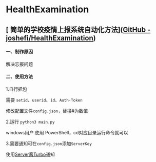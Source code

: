 # HealthExamination

## [ 简单的学校疫情上报系统自动化方法]([GitHub - joshefi/HealthExamination](https://github.com/joshefi/HealthExamination))

#### 一、制作原因

解决忘报问题

#### 二、使用方法

1.自行抓包

需要 `setid`、`userid`、`id`、`Auth-Token`

修改配置文件`config.json`，替换#为数值

2.运行 `python3 main.py`

windows用户 使用 PowerShell，cd对应目录运行命令就可以

3.需要通知可在`config.json`添加`ServerKey`

使用[Server酱Turbo](https://sct.ftqq.com/)通知
